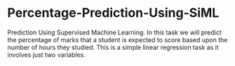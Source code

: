 # Percentage-Prediction-Using-SiML
Prediction Using Supervised Machine Learning. In this task we will predict the percentage of marks that a student is expected to score based upon the number of hours they studied. This is a simple linear regression task as it involves just two variables.
